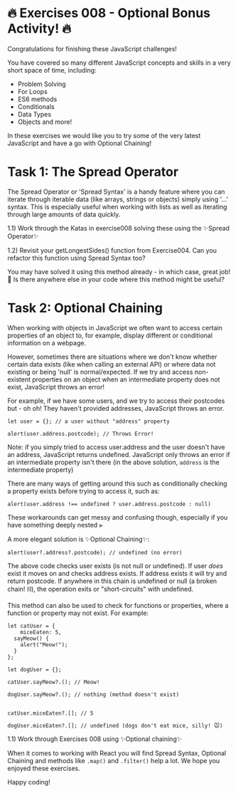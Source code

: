 # 🔥 Exercises 008 - Optional Bonus Activity! 🔥

Congratulations for finishing these JavaScript challenges!

You have covered so many different JavaScript concepts and skills in a very short space of time, including:

- Problem Solving
- For Loops
- ES6 methods
- Conditionals
- Data Types
- Objects
  and more!

In these exercises we would like you to try some of the very latest JavaScript and have a go with Optional Chaining!

# Task 1: The Spread Operator

The Spread Operator or 'Spread Syntax' is a handy feature where you can iterate through iterable data (like arrays, strings or objects) simply using '...' syntax. This is especially useful when working with lists as well as iterating through large amounts of data quickly.

1.1) Work through the Katas in exercise008 solving these using the ✨Spread Operator✨

1.2) Revisit your getLongestSides() function from Exercise004. Can you refactor this function using Spread Syntax too?

You may have solved it using this method already - in which case, great job! 🙌 Is there anywhere else in your code where this method might be useful?

# Task 2: Optional Chaining

When working with objects in JavaScript we often want to access certain properties of an object to, for example, display different or conditional information on a webpage.

However, sometimes there are situations where we don't know whether certain data exists (like when calling an external API) or where data not existing or being 'null' is normal/expected. If we try and access non-existent properties on an object when an intermediate property does not exist, JavaScript throws an error!

For example, if we have some users, and we try to access their postcodes but - oh oh! They haven't provided addresses, JavaScript throws an error.

```
let user = {}; // a user without "address" property

alert(user.address.postcode); // Throws Error!
```

Note: if you simply tried to access user.address and the user doesn't have an address, JavaScript returns undefined. JavaScript only throws an error if an intermediate property isn't there (in the above solution, `address` is the intermediate property)

There are many ways of getting around this such as conditionally checking a property exists before trying to access it, such as:

```
alert(user.address !== undefined ? user.address.postcode : null)
```

These workarounds can get messy and confusing though, especially if you have something deeply nested ⫸

A more elegant solution is ✨Optional Chaining✨:

```
alert(user?.address?.postcode); // undefined (no error)
```

The above code checks user exists (is not null or undefined). If user _does_ exist it moves on and checks address exists. If address exists it will try and return postcode. If anywhere in this chain is undefined or null (a broken chain! ⛓), the operation exits or "short-circuits" with undefined.

This method can also be used to check for functions or properties, where a function or property may not exist. For example:

```
let catUser = {
    miceEaten: 5,
  sayMeow() {
    alert("Meow!");
  }
};

let dogUser = {};

catUser.sayMeow?.(); // Meow!

dogUser.sayMeow?.(); // nothing (method doesn't exist)


catUser.miceEaten?.[]; // 5

dogUser.miceEaten?.[]; // undefined (dogs don't eat mice, silly! 🐭)
```

1.1) Work through Exercises 008 using ✨Optional chaining✨

When it comes to working with React you will find Spread Syntax, Optional Chaining and methods like `.map()` and `.filter()` help a lot. We hope you enjoyed these exercises.

Happy coding!

